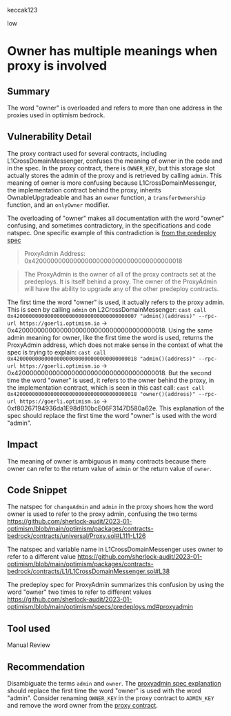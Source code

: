 keccak123

low

# Owner has multiple meanings when proxy is involved

## Summary

The word "owner" is overloaded and refers to more than one address in the proxies used in optimism bedrock.

## Vulnerability Detail

The proxy contract used for several contracts, including L1CrossDomainMessenger, confuses the meaning of owner in the code and in the spec. In the proxy contract, there is `OWNER_KEY`, but this storage slot actually stores the admin of the proxy and is retrieved by calling `admin`. This meaning of owner is more confusing because L1CrossDomainMessenger, the implementation contract behind the proxy, inherits OwnableUpgradeable and has an `owner` function, a `transferOwnership` function, and an `onlyOwner` modifier.

The overloading of "owner" makes all documentation with the word "owner" confusing, and sometimes contradictory, in the specifications and code natspec. One specific example of this contradiction is [from the predeploy spec](https://github.com/sherlock-audit/2023-01-optimism/blob/main/optimism/specs/predeploys.md#proxyadmin)

> ProxyAdmin Address: 0x4200000000000000000000000000000000000018

> The ProxyAdmin is the owner of all of the proxy contracts set at the predeploys. It is itself behind a proxy. The owner of the ProxyAdmin will have the ability to upgrade any of the other predeploy contracts.

The first time the word "owner" is used, it actually refers to the proxy admin. This is seen by calling `admin` on L2CrossDomainMessenger: `cast call 0x4200000000000000000000000000000000000007 "admin()(address)" --rpc-url https://goerli.optimism.io` -> 0x4200000000000000000000000000000000000018. Using the same admin meaning for owner, like the first time the word is used, returns the ProxyAdmin address, which does not make sense in the context of what the spec is trying to explain: `cast call 0x4200000000000000000000000000000000000018 "admin()(address)" --rpc-url https://goerli.optimism.io` -> 0x4200000000000000000000000000000000000018. But the second time the word "owner" is used, it refers to the owner behind the proxy, in the implementation contract, which is seen in this cast call: `cast call 0x4200000000000000000000000000000000000018 "owner()(address)" --rpc-url https://goerli.optimism.io` -> 0xf80267194936da1E98dB10bcE06F3147D580a62e. This explanation of the spec should replace the first time the word "owner" is used with the word "admin".

## Impact

The meaning of owner is ambiguous in many contracts because there owner can refer to the return value of `admin` or the return value of `owner`. 

## Code Snippet

The natspec for `changeAdmin` and `admin` in the proxy shows how the word owner is used to refer to the proxy admin, confusing the two terms
https://github.com/sherlock-audit/2023-01-optimism/blob/main/optimism/packages/contracts-bedrock/contracts/universal/Proxy.sol#L111-L126

The natspec and variable name in L1CrossDomainMessenger uses owner to refer to a different value
https://github.com/sherlock-audit/2023-01-optimism/blob/main/optimism/packages/contracts-bedrock/contracts/L1/L1CrossDomainMessenger.sol#L38

The predeploy spec for ProxyAdmin summarizes this confusion by using the word "owner" two times to refer to different values
https://github.com/sherlock-audit/2023-01-optimism/blob/main/optimism/specs/predeploys.md#proxyadmin

## Tool used

Manual Review

## Recommendation

Disambiguate the terms `admin` and `owner`. The [proxyadmin spec explanation](https://github.com/sherlock-audit/2023-01-optimism/blob/main/optimism/specs/predeploys.md#proxyadmin) should replace the first time the word "owner" is used with the word "admin". Consider renaming `OWNER_KEY` in the proxy contract to `ADMIN_KEY` and remove the word owner from the [proxy contract](https://github.com/sherlock-audit/2023-01-optimism/blob/main/optimism/packages/contracts-bedrock/contracts/universal/Proxy.sol).